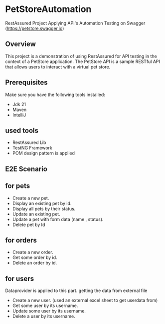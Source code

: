 # PetStoreAutomation
RestAssured Project Applying API's Automation Testing on Swagger (https://petstore.swagger.io)

## Overview

This project is a demonstration of using RestAssured for API testing in the context of a PetStore application. The PetStore API is a sample RESTful API that allows users to interact with a virtual pet store.

## Prerequisites

Make sure you have the following tools installed:

- Jdk 21
- Maven
- IntelliJ

## used tools 
- RestAssured Lib
- TestNG Framework
- POM design pattern is applied  
  
## E2E Scenario 
## for pets
- Create a new pet.
- Display an existing pet by id.
- Display all pets by their status.
- Update an existing pet.
- Update a pet with form data (name , status).
- Delete pet by Id
## for orders
- Create a new order.
- Get some order by id.
- Delete an order by id.
## for users
Dataprovider is applied to this part. getting the data from external file
- Create a new user. (used an external excel sheet to get userdata from)
- Get some user by its username. 
- Update some user by its username.
- Delete a user by its username.
